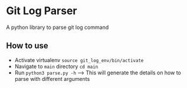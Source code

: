 # Git Log Parser
A python library to parse git log command

## How to use
* Activate virtualenv `source git_log_env/bin/activate`
* Navigate to `main` directory `cd main`
* Run `python3 parse.py -h` --> This will generate the details on how to parse with different arguments
